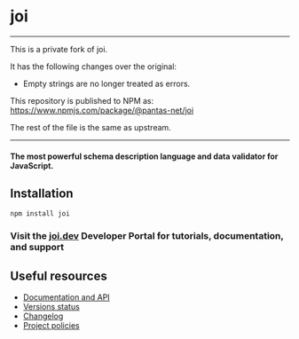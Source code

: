 # joi

----------------

This is a private fork of joi.

It has the following changes over the original:
- Empty strings are no longer treated as errors.

This repository is published to NPM as: https://www.npmjs.com/package/@pantas-net/joi

The rest of the file is the same as upstream.

----------------

#### The most powerful schema description language and data validator for JavaScript.

## Installation
`npm install joi`

### Visit the [joi.dev](https://joi.dev) Developer Portal for tutorials, documentation, and support

## Useful resources

- [Documentation and API](https://joi.dev/api/)
- [Versions status](https://joi.dev/resources/status/#joi)
- [Changelog](https://joi.dev/resources/changelog/)
- [Project policies](https://joi.dev/policies/)
